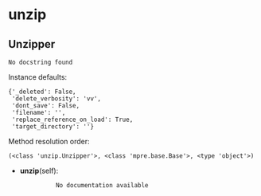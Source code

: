 unzip
==============



Unzipper
--------------

	No docstring found


Instance defaults: 

	{'_deleted': False,
	 'delete_verbosity': 'vv',
	 'dont_save': False,
	 'filename': '',
	 'replace_reference_on_load': True,
	 'target_directory': ''}

Method resolution order: 

	(<class 'unzip.Unzipper'>, <class 'mpre.base.Base'>, <type 'object'>)

- **unzip**(self):

				No documentation available
